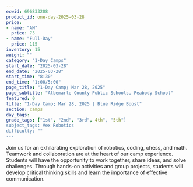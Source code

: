 ```yaml
---
ecwid: 696833208
product_id: one-day-2025-03-28
price:
- name: "AM"
  price: 75
- name: "Full-Day"
  price: 115
inventory: 15
weight: ""
category: "1-Day Camps"
start_date: "2025-03-28"
end_date: "2025-03-28"
start_time: "8:30"
end_time: "1:00/5:00"
page_title: "1-Day Camp; Mar 28, 2025"
page_subtitle: "Albemarle County Public Schools, Peabody School"
featured: 0
title: "1-Day Camp; Mar 28, 2025 | Blue Ridge Boost"
section: camps
day_tags: 
grade_tags: ["1st", "2nd", "3rd", 4th", "5th"]
subject_tags: Vex Robotics
difficulty: ""
---
```

Join us for an exhilarating exploration of robotics, coding, chess, and math. Teamwork and collaboration are at the heart of our camp experience. Students will have the opportunity to work together, share ideas, and solve challenges. Through hands-on activities and group projects, students will develop critical thinking skills and learn the importance of effective communication.
